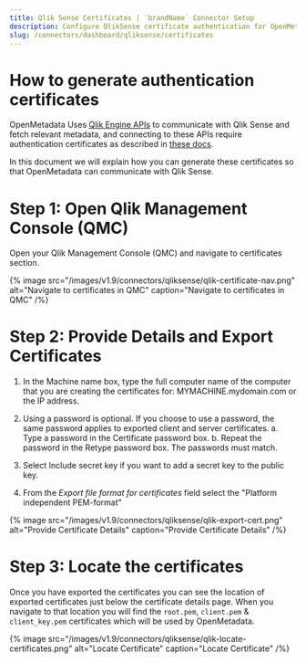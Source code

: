 ```yaml
---
title: Qlik Sense Certificates | `brandName` Connector Setup
description: Configure QlikSense certificate authentication for OpenMetadata dashboard connectors. Step-by-step setup guide for secure SSL/TLS connections and data integration.
slug: /connectors/dashboard/qliksense/certificates
---
```


# How to generate authentication certificates

OpenMetadata Uses [Qlik Engine APIs](https://help.qlik.com/en-US/sense-developer/May2023/Subsystems/EngineAPI/Content/Sense_EngineAPI/introducing-engine-API.htm) to communicate with Qlik Sense and fetch relevant metadata, and connecting to these APIs require authentication certificates as described in [these docs](https://help.qlik.com/en-US/sense-developer/May2023/Subsystems/EngineAPI/Content/Sense_EngineAPI/GettingStarted/connecting-to-engine-api.htm).


In this document we will explain how you can generate these certificates so that OpenMetadata can communicate with Qlik Sense.


# Step 1: Open Qlik Management Console (QMC)

Open your Qlik Management Console (QMC) and navigate to certificates section.

{% image
  src="/images/v1.9/connectors/qliksense/qlik-certificate-nav.png"
  alt="Navigate to certificates in QMC"
  caption="Navigate to certificates in QMC"
 /%}

# Step 2: Provide Details and Export Certificates

1. In the Machine name box, type the full computer name of the computer that you are creating the certificates for: MYMACHINE.mydomain.com or the IP address.

2. Using a password is optional. If you choose to use a password, the same password applies to exported client and server certificates.
    a. Type a password in the Certificate password box.
    b. Repeat the password in the Retype password box.
    The passwords must match.

3. Select Include secret key if you want to add a secret key to the public key.

4. From the *Export file format for certificates* field select the "Platform independent PEM-format"

{% image
  src="/images/v1.9/connectors/qliksense/qlik-export-cert.png"
  alt="Provide Certificate Details"
  caption="Provide Certificate Details"
 /%}


# Step 3: Locate the certificates

Once you have exported the certificates you can see the location of exported certificates just below the certificate details page. When you navigate to that location you will find the `root.pem`, `client.pem` & `client_key.pem` certificates which will be used by OpenMetadata.

{% image
  src="/images/v1.9/connectors/qliksense/qlik-locate-certificates.png"
  alt="Locate Certificate"
  caption="Locate Certificate"
 /%}